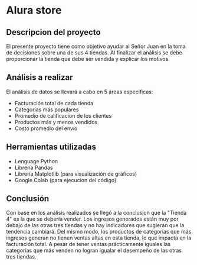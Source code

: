 # Alura store

## Descripcion del proyecto

El presente proyecto tiene como objetivo ayudar al Señor Juan en la toma de decisiones sobre una de sus 4 tiendas. Al finalizar el análisis se debe proporcionar la tienda que debe ser vendida y explicar los motivos.

## Análisis a realizar

El análisis de datos se llevará a cabo en 5 áreas especificas:

- Facturación total de cada tienda
- Categorías más populares
- Promedio de calificacion de los clientes
- Productos más y menos vendidos
- Costo promedio del envío

## Herramientas utilizadas

- Lenguage Python
- Librería Pandas
- Librería Matplotlib (para visualización de gráficos)
- Google Colab (para ejecucion del código)

## Conclusión

Con base en los análisis realizados se llegó a la conclusion que la "Tienda 4" es la que se debería vender. Los ingresos generados están muy por debajo de las otras tres tiendas y no hay indicadores que sugieran que la tendencia cambiará. Del mismo modo, los productos de categorías que más ingresos generan no tienen ventas altas en esta tienda, lo que impacta en la facturación total. A pesar de tener ventas prácticamente iguales las categorías que más venden no logran igualar el desempeño de las otras tres tiendas.
